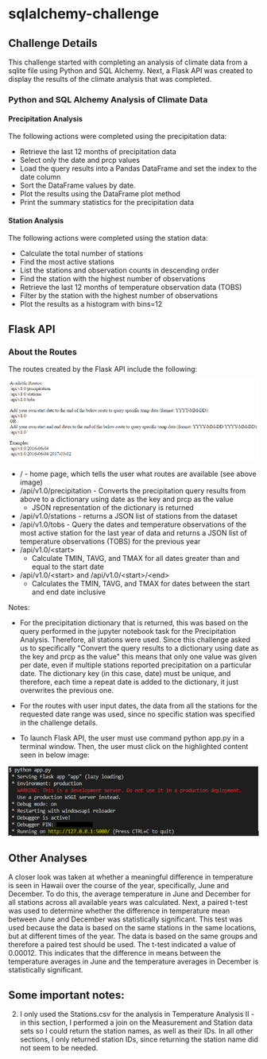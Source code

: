 #  sqlalchemy-challenge

## Challenge Details

This challenge started with completing an analysis of climate data from a sqlite file using Python and SQL Alchemy. Next, a Flask API was created to display the results of the climate analysis that was completed.

### Python and SQL Alchemy Analysis of Climate Data

#### Precipitation Analysis

The following actions were completed using the precipitation data:

* Retrieve the last 12 months of precipitation data
* Select only the date and prcp values
* Load the query results into a Pandas DataFrame and set the index to the date column
* Sort the DataFrame values by date.
* Plot the results using the DataFrame plot method
* Print the summary statistics for the precipitation data

#### Station Analysis

The following actions were completed using the station data:

* Calculate the total number of stations
* Find the most active stations
* List the stations and observation counts in descending order
* Find the station with the highest number of observations
* Retrieve the last 12 months of temperature observation data (TOBS)
* Filter by the station with the highest number of observations
* Plot the results as a histogram with bins=12

## Flask API

### About the Routes

The routes created by the Flask API include the following:

![Flask Home Page](Images/Home_page.PNG)

* / - home page, which tells the user what routes are available (see above image)
* /api/v1.0/precipitation - Converts the precipitation query results from above to a dictionary using date as the key and prcp as the value
    * JSON representation of the dictionary is returned
* /api/v1.0/stations - returns a JSON list of stations from the dataset
* /api/v1.0/tobs - Query the dates and temperature observations of the most active station for the last year of data and returns a JSON list of temperature observations (TOBS) for the previous year
* /api/v1.0/\<start> 
    * Calculate TMIN, TAVG, and TMAX for all dates greater than and equal to the start date
* /api/v1.0/\<start> and /api/v1.0/\<start>/\<end> 
    * Calculates the TMIN, TAVG, and TMAX for dates between the start and end date inclusive
  
Notes:
* For the precipitation dictionary that is returned, this was based on the query performed in the jupyter notebook task for the Precipitation Analysis. Therefore, all stations were used. Since this challenge asked us to specifically "Convert the query results to a dictionary using date as the key and prcp as the value" this means that only one value was given per date, even if multiple stations reported precipitation on a particular date. The dictionary key (in this case, date) must be unique, and therefore, each time a repeat date is added to the dictionary, it just overwrites the previous one.

* For the routes with user input dates, the data from all the stations for the requested date range was used, since no specific station was specified in the challenge details.

* To launch Flask API, the user must use command python app.py in a terminal window. Then, the user must click on the highlighted content seen in below image:

![Launching Flask API](Images/Launch_Flask_API_image.PNG)

## Other Analyses

A closer look was taken at whether a meaningful difference in temperature is seen in Hawaii over the course of the year, specifically, June and December. To do this, the average temperature in June and December for all stations across all available years was calculated. Next, a paired t-test was used to determine whether the difference in temperature mean between June and December was statistically significant. This test was used because the data is based on the same stations in the same locations, but at different times of the year. The data is based on the same groups and therefore a paired test should be used. The t-test indicated a value of 0.00012. This indicates that the difference in means between the temperature averages in June and the temperature averages in December is statistically significant.

## Some important notes:

2. I only used the Stations.csv for the analysis in Temperature Analysis II - in this section, I performed a join on the Measurement and Station data sets so I could return the station names, as well as their IDs. In all other sections, I only returned station IDs, since returning the station name did not seem to be needed.
